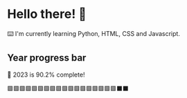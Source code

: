 # Hello there! 👋

⌨️ I'm currently learning Python, HTML, CSS and Javascript.

## Year progress bar

📅 2023 is 90.2% complete!

🟩🟩🟩🟩🟩🟩🟩🟩🟩🟩🟩🟩🟩🟩🟩🟩🟩🟩⬛⬛